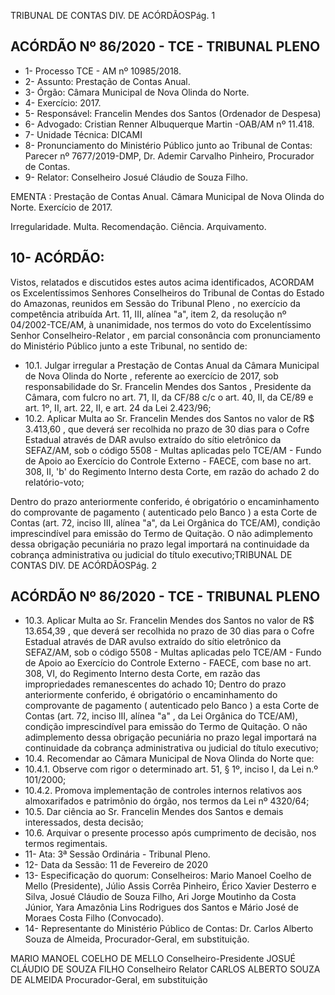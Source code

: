 TRIBUNAL DE CONTAS DIV. DE ACÓRDÃOSPág. 1

## ACÓRDÃO Nº 86/2020 - TCE - TRIBUNAL PLENO

- 1- Processo TCE - AM nº 10985/2018.
- 2- Assunto: Prestação de Contas Anual.
- 3- Órgão: Câmara Municipal de Nova Olinda do Norte.
- 4- Exercício: 2017.
- 5- Responsável: Francelin Mendes dos Santos (Ordenador de Despesa)
- 6- Advogado: Cristian Renner Albuquerque Martin -OAB/AM nº 11.418.
- 7- Unidade Técnica: DICAMI
- 8- Pronunciamento  do  Ministério  Público  junto  ao  Tribunal  de  Contas: Parecer  nº 7677/2019-DMP, Dr. Ademir Carvalho Pinheiro, Procurador de Contas.
- 9- Relator: Conselheiro Josué Cláudio de Souza Filho.

EMENTA : Prestação  de  Contas  Anual. Câmara Municipal  de  Nova  Olinda  do  Norte.  Exercício  de 2017.

Irregularidade. Multa. Recomendação. Ciência. Arquivamento.

## 10-  ACÓRDÃO:

Vistos, relatados e discutidos estes autos acima identificados, ACORDAM os Excelentíssimos Senhores Conselheiros do Tribunal de Contas do Estado do Amazonas, reunidos em Sessão do Tribunal Pleno , no exercício da competência atribuída Art. 11, III, alínea "a", item 2, da resolução nº 04/2002-TCE/AM, à unanimidade, nos termos do voto do Excelentíssimo Senhor Conselheiro-Relator , em parcial consonância com pronunciamento do Ministério Público junto a este Tribunal, no sentido de:

- 10.1. Julgar irregular a Prestação de Contas Anual da Câmara Municipal de  Nova  Olinda  do  Norte , referente  ao  exercício  de  2017,  sob responsabilidade do Sr. Francelin Mendes dos Santos , Presidente da Câmara, com fulcro no art. 71, II, da CF/88 c/c o art. 40, II, da CE/89 e art. 1º, II, art. 22, II, e art. 24 da Lei 2.423/96;
- 10.2. Aplicar Multa ao Sr. Francelin Mendes dos Santos no valor de R$ 3.413,60 , que deverá ser recolhida no prazo de 30 dias para o Cofre Estadual  através  de  DAR  avulso  extraído  do  sítio  eletrônico  da SEFAZ/AM, sob o código 5508 - Multas aplicadas pelo TCE/AM - Fundo de Apoio ao Exercício do Controle Externo - FAECE, com base no art. 308, II, 'b' do Regimento Interno desta Corte, em razão do achado 2 do relatório-voto;

Dentro do prazo anteriormente conferido, é obrigatório o encaminhamento  do  comprovante  de  pagamento  ( autenticado  pelo Banco )  a  esta  Corte  de  Contas  (art.  72,  inciso  III,  alínea  "a",  da  Lei Orgânica do TCE/AM), condição imprescindível para emissão do Termo de Quitação. O não adimplemento dessa obrigação pecuniária no prazo legal importará na continuidade da cobrança administrativa ou judicial do título executivo;TRIBUNAL DE CONTAS DIV. DE ACÓRDÃOSPág. 2

## ACÓRDÃO Nº 86/2020 - TCE - TRIBUNAL PLENO

- 10.3. Aplicar Multa ao Sr. Francelin Mendes dos Santos no valor de R$ 13.654,39 , que deverá ser recolhida no prazo de 30 dias para o Cofre Estadual  através  de  DAR  avulso  extraído  do  sítio  eletrônico  da SEFAZ/AM, sob o código 5508 - Multas aplicadas pelo TCE/AM - Fundo de Apoio ao Exercício do Controle Externo - FAECE, com base no art. 308, VI, do Regimento Interno desta Corte, em razão das impropriedades remanescentes do achado 10; Dentro do prazo anteriormente conferido, é obrigatório o encaminhamento  do  comprovante  de  pagamento  ( autenticado  pelo Banco )  a  esta  Corte  de Contas (art. 72, inciso III, alínea "a" , da Lei Orgânica do TCE/AM), condição imprescindível para emissão do Termo de Quitação. O não adimplemento dessa obrigação pecuniária no prazo legal importará na continuidade da cobrança administrativa ou judicial do título executivo;
- 10.4. Recomendar ao Câmara Municipal de Nova Olinda do Norte que:
- 10.4.1. Observe com rigor o determinado art. 51, § 1º, inciso I, da Lei n.º 101/2000;
- 10.4.2. Promova  implementação  de  controles  internos  relativos  aos almoxarifados  e  patrimônio  do  órgão,  nos  termos  da  Lei  nº 4320/64;
- 10.5. Dar  ciência ao Sr. Francelin Mendes  dos  Santos e demais interessados, desta decisão;
- 10.6. Arquivar o  presente  processo  após  cumprimento  de  decisão,  nos termos regimentais.
- 11-  Ata: 3ª Sessão Ordinária - Tribunal Pleno.
- 12-  Data da Sessão: 11 de Fevereiro de 2020
- 13-  Especificação do quorum: Conselheiros: Mario Manoel Coelho de Mello (Presidente), Júlio Assis Corrêa Pinheiro, Érico Xavier Desterro e Silva, Josué Cláudio de Souza Filho, Ari Jorge Moutinho da Costa Júnior, Yara Amazônia Lins Rodrigues dos Santos e Mário José de Moraes Costa Filho (Convocado).
- 14-  Representante  do  Ministério  Público  de  Contas: Dr. Carlos  Alberto  Souza  de Almeida, Procurador-Geral, em substituição.

MARIO MANOEL COELHO DE MELLO Conselheiro-Presidente JOSUÉ CLÁUDIO DE SOUZA FILHO Conselheiro Relator CARLOS ALBERTO SOUZA DE ALMEIDA Procurador-Geral, em substituição